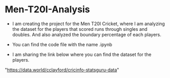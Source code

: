 # Men-T20I-Analysis

* I am creating the project for the Men T20I Cricket, where I am analyzing the dataset for the players that scored runs through singles and doubles. And also analyzed the boundary percentage of each players.

* You can find the code file with the name .ipynb

* I am sharing the link below where you can find the dataset for the players. 

 "https://data.world/cclayford/cricinfo-statsguru-data"
